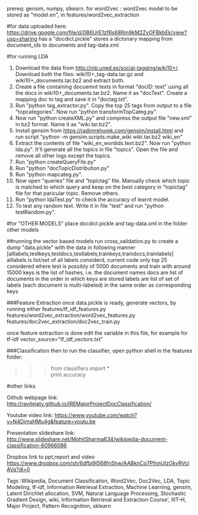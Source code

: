 prereq: gensim, numpy, slkearn.
for word2vec : word2vec model to be stored as "model.en", in features/word2vec_extraction

#for data
uploaded here:
https://drive.google.com/file/d/0B6UrE1zfRs68Rm9kM2ZyOFBkbEk/view?usp=sharing
has a "docdict.pickle" stores a dictonary mapping from document_ids to documents
and tag-data.xml

#for running LDA
1. Download the data from http://nlp.uned.es/social-tagging/wiki10+/. Download both the files: wiki10+_tag-data.tar.gz and wiki10+_documents.tar.bz2 and extract both.
2. Create a file containing docuemnt texts in format "docID: text" using all the docs in wiki10+_documents.tar.bz2. Name it as "docText". Create a mapping doc to tag and save it in "doctag.txt".
3. Run "python tag_extractor.py". Copy the top 25 tags from output to a file "topcategories". Now run "python transformTopCateg.py".
4. Now run "python createXML.py" and compress the output file "new.xml" in bz2 format. Name it as "wiki.tar.bz2".
5. Install gensim from https://radimrehurek.com/gensim/install.html and run script "python -m gensim.scripts.make_wiki wiki.tar.bz2 wiki_en"
6. Extract the contents of file "wiki_en_wordids.text.bz2". Now run "python lda.py". It'll generate all the topics in file "topics". Open the file and remove all other logs except the topics.
7. Run "python createQueryFile.py"
8. Run "python "docTopicDistribution.py"
9. Run "python mapcateg.py".
10. Now open "queries" file and "topictag" file. Manually check which topic is matched to which query and keep on the best category in "topictag" file for that paricular topic. Remove others.
11. Run "python ldaTest.py" to check the accuracy of learnt model.
12. To test any random text. Write it in file "test" and run "python testRandom.py".

#for "OTHER MODELS"
place docdict.pickle and tag-data.xml in the folder other models

	
##running the vector based models
run cross_validation.py to create a dump "data.pickle" with the data in following manner
[alllabels,testkeys,testdocs,testlabels,trainkeys,traindocs,trainlabels] 
alllabels is list/set of all labels considerd, current code only top 25 considered
where test is possibly of 5000 documents and train with around 15000
keys is the list of hashes, i.e.  the document names
docs are list of documents in the order in which keys are stored
labels are list of set of labels (each document is multi-labeled) in the same order as corresponding keys

###Feature Extraction
once data.pickle is ready, generate vectors, by running either 
features/tf_idf_features.py     
features/word2vec_extraction/word2vec_features.py       
features/doc2vec_extraction/doc2vec_train.py    

once feature extraction is done 
edit the variable in this file, for example for tf-idf
vector_source="tf_idf_vectors.txt"

###Classification
then to run the classifier, open python shell in the features folder:

  >>>from classifiers import *  
  >>>print accuracy

#other links

Github webpage link: http://ravitejatv.github.io/IREMajorProjectDocClassification/

Youtube video link: https://www.youtube.com/watch?v=N4DimsHMu4g&feature=youtu.be

Presentation slideshare link: http://www.slideshare.net/MohitSharma634/wikipedia-document-classification-60966086

Dropbox link to ppt,report and video https://www.dropbox.com/sh/6dfbi9l568fn5hw/AABknCo7PfnnUlzOkyRVciAVa?dl=0

Tags :Wikipedia, Document Classification, Word2Vec, Doc2Vec, LDA, Topic Modeling, tf-idf, Information Retrieval Extraction, Machine Learning, gensim, Latent Dirichlet allocation, SVM, Natural Language Processing, Stochastic Gradient Design, wiki, Information Retrieval and Extraction Course', IIIT-H, Major Project, Pattern Recognition, sklearn
